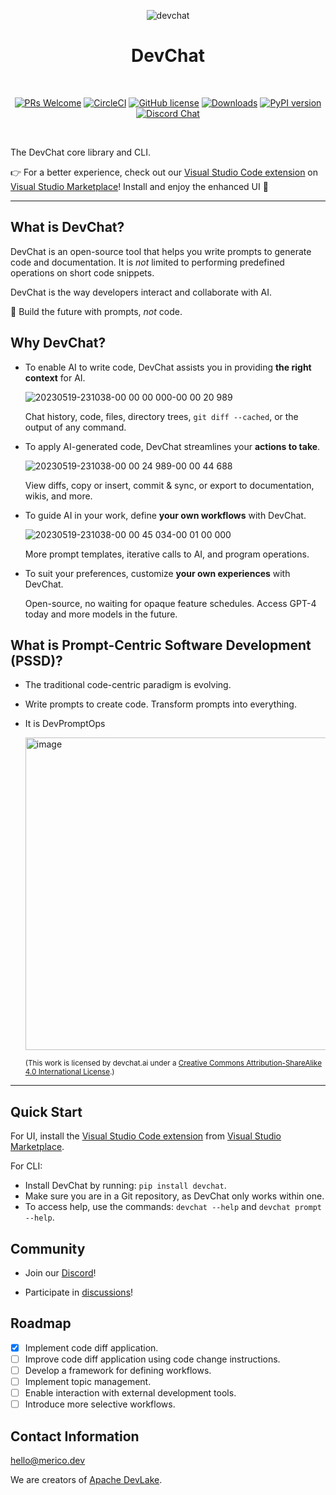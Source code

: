 <div align="center">

![devchat](https://github.com/covespace/devchat/assets/592493/f39979fe-fe32-410b-bf9d-2118ac8ea3d5)

# DevChat

<br>

[![PRs Welcome](https://img.shields.io/badge/PRs-welcome-brightgreen.svg?style=flat-square)](http://makeapullrequest.com)
[![CircleCI](https://circleci.com/gh/covespace/devchat/tree/main.svg?style=shield)](https://circleci.com/gh/covespace/devchat/tree/main)
[![GitHub license](https://img.shields.io/github/license/covespace/devchat.svg)](https://github.com/covespace/devchat/blob/main/LICENSE)
[![Downloads](https://pepy.tech/badge/devchat)](https://pepy.tech/project/devchat)
[![PyPI version](https://badge.fury.io/py/devchat.svg)](https://badge.fury.io/py/devchat)
[![Discord Chat](https://img.shields.io/discord/1106908489114206309?logo=discord)](https://discord.gg/9t3yrbBUXD)

</div>
<br>
<div align="left">

The DevChat core library and CLI.

👉 For a better experience, check out our [Visual Studio Code extension](https://github.com/covespace/devchat-vscode) on [Visual Studio Marketplace](https://marketplace.visualstudio.com/items?itemName=merico.devchat)! Install and enjoy the enhanced UI 👏

***

## What is DevChat?

DevChat is an open-source tool that helps you write prompts to generate code and documentation.
It is _not_ limited to performing predefined operations on short code snippets.
  
DevChat is the way developers interact and collaborate with AI.

💬 Build the future with prompts, _not_ code.

## Why DevChat?

- To enable AI to write code, DevChat assists you in providing **the right context** for AI.
  
  ![20230519-231038-00 00 00 000-00 00 20 989](https://github.com/covespace/devchat-vscode/assets/592493/cfb96c7f-bd45-4573-810e-17148aac79d1)
  
  Chat history, code, files, directory trees, `git diff --cached`, or the output of any command.

- To apply AI-generated code, DevChat streamlines your **actions to take**.

  ![20230519-231038-00 00 24 989-00 00 44 688](https://github.com/covespace/devchat-vscode/assets/592493/2a0c4acf-6801-409c-bb18-ac75bae96938)
  
  View diffs, copy or insert, commit & sync, or export to documentation, wikis, and more.
  
- To guide AI in your work, define **your own workflows** with DevChat.
  
  ![20230519-231038-00 00 45 034-00 01 00 000](https://github.com/covespace/devchat-vscode/assets/592493/5a72e43f-0ed9-446a-81be-3e5f00009961)
  
  More prompt templates, iterative calls to AI, and program operations.

- To suit your preferences, customize **your own experiences** with DevChat.
  
  Open-source, no waiting for opaque feature schedules. Access GPT-4 today and more models in the future.
  
## What is Prompt-Centric Software Development (PSSD)?

- The traditional code-centric paradigm is evolving.

- Write prompts to create code. Transform prompts into everything.

- It is DevPromptOps
  
  <img width="500" alt="image" src="https://github.com/covespace/devchat/assets/592493/e8e1215b-53b0-4473-ab00-0665d33f204a">
  
  <sub>(This work is licensed by devchat.ai under a <a rel="license" href="http://creativecommons.org/licenses/by-sa/4.0/">Creative Commons Attribution-ShareAlike 4.0 International License</a>.)</sub>

***

## Quick Start

For UI, install the [Visual Studio Code extension](https://github.com/covespace/devchat-vscode) from [Visual Studio Marketplace](https://marketplace.visualstudio.com/items?itemName=merico.devchat).

For CLI:
- Install DevChat by running: `pip install devchat`.
- Make sure you are in a Git repository, as DevChat only works within one.
- To access help, use the commands: `devchat --help` and `devchat prompt --help`.

## Community

- Join our [Discord](https://discord.gg/9t3yrbBUXD)!

- Participate in [discussions](https://github.com/covespace/devchat/discussions)!

## Roadmap

- [x] Implement code diff application.
- [ ] Improve code diff application using code change instructions.
- [ ] Develop a framework for defining workflows.
- [ ] Implement topic management.
- [ ] Enable interaction with external development tools.
- [ ] Introduce more selective workflows.
  
## Contact Information
  
hello@merico.dev

We are creators of [Apache DevLake](https://devlake.apache.org/).

